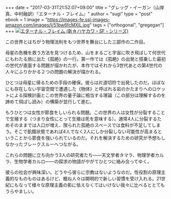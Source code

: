 +++
date = "2017-03-31T21:52:07+09:00"
title = "グレッグ・イーガン（山岸真、中村融訳）『エターナル・フレイム』"
author = "sugi"
type = "post"
ebook = 1
image = "https://images-fe.ssl-images-amazon.com/images/I/51bw6fcMXlL.jpg"
tags = ["orthogonal", "gregegan"]
+++
<a href="http://www.amazon.co.jp/exec/obidos/ASIN/4153350281/chezsugi-22/ref=nosim/" name="amazletlink" target="_blank"><img src="https://images-fe.ssl-images-amazon.com/images/I/51bw6fcMXlL.jpg" alt="エターナル・フレイム (新☆ハヤカワ・SF・シリーズ)" class="alignleft" /></a>

この世界とはちがう物理法則をもつ世界を舞台にした三部作の二作目。

母星の危機を救う方法を見つけるため、山をまるごと宇宙に吹き飛ばして何世代にもわたる旅に出た《孤絶》の一行。第一作では《孤絶》の出発と搭乗した最初の世代が直面する問題が描かれたが、本作ではそれから3世代あとの第4世代の人々にふりかかる２つの問題の解決が描かれる。

ひとつは母星に帰るための手段の確保。彼らは片道切符で出発したのだ。ほぼなにも存在しない宇宙空間で遭遇した《物体》と呼ばれる岩のかたまりへのロケットによる探検計画とこの世界の量子論に相当する理論（この部分は理解するのを諦めて飛ばし読み）の構築が並行して進む。

もうひとつは女性が節食をしいられる問題。この世界の人は女性が分裂することで生殖する（つまり女性にとって生殖は死を意味する）。通常4人に分裂するためそのままでは人口が増え、限られた孤絶のスペースでは食料が不足してしまう。そこで飢餓状態であれば4人でなく2人にしか分裂しない可能性が高まるということから節食を強いられているのだ。それを解決するための研究が予想もしなかったブレークスルーへつながる。

これらの問題に立ち向かう3人の研究者たち——天文学者タマラ、物理学者カルラ、生物学者カルロ——の探求の物語がやがてひとつに絡み合ってゆく。

彼らの社会が興味深い。どうやら彼らに宗教はないようなのだ。性役割の原理主義的なものものはあるけど、概ね人々は開明的で新しい習慣を受け入れる。21世紀にもなって様々な原理主義の影に怯えなくてはいけない我々に比べるととてもうらやましい。
